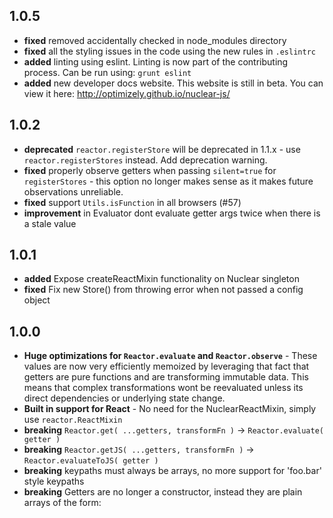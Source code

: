 ## 1.0.5

- **fixed** removed accidentally checked in node_modules directory
- **fixed** all the styling issues in the code using the new rules in `.eslintrc`
- **added** linting using eslint. Linting is now part of the contributing process. Can be run using: `grunt eslint`
- **added** new developer docs website. This website is still in beta. You can view it here: http://optimizely.github.io/nuclear-js/

## 1.0.2

- **deprecated** `reactor.registerStore` will be deprecated in 1.1.x - use `reactor.registerStores` instead.  Add deprecation warning.
- **fixed** properly observe getters when passing `silent=true` for `registerStores` - this option no longer makes sense as it makes future observations unreliable.
- **fixed** support `Utils.isFunction` in all browsers (#57)
- **improvement** in Evaluator dont evaluate getter args twice when there is a stale value

## 1.0.1

- **added** Expose createReactMixin functionality on Nuclear singleton
- **fixed** Fix new Store() from throwing error when not passed a config object

## 1.0.0
- **Huge optimizations for `Reactor.evaluate` and `Reactor.observe`** - These values are now very efficiently memoized by leveraging that fact that getters are pure functions and are transforming immutable data.  This means that complex transformations wont be reevaluated unless its direct dependencies or underlying state change.
- **Built in support for React** - No need for the NuclearReactMixin, simply use `reactor.ReactMixin`
- **breaking** `Reactor.get( ...getters, transformFn )` -> `Reactor.evaluate( getter )`
- **breaking** `Reactor.getJS( ...getters, transformFn )` -> `Reactor.evaluateToJS( getter )`
- **breaking** keypaths must always be arrays, no more support for 'foo.bar' style keypaths
- **breaking** Getters are no longer a constructor, instead they are plain arrays of the form:
